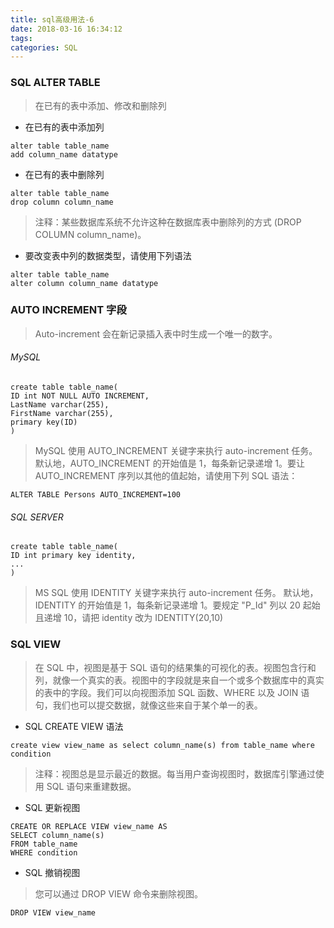 ```yaml
---
title: sql高级用法-6
date: 2018-03-16 16:34:12
tags:
categories: SQL
---
```

### SQL ALTER TABLE

> 在已有的表中添加、修改和删除列

- 在已有的表中添加列

```
alter table table_name
add column_name datatype
```

- 在已有的表中删除列

```
alter table table_name
drop column column_name
```

> 注释：某些数据库系统不允许这种在数据库表中删除列的方式 (DROP COLUMN column_name)。

- 要改变表中列的数据类型，请使用下列语法

```
alter table table_name
alter column column_name datatype
```

### AUTO INCREMENT 字段

> Auto-increment 会在新记录插入表中时生成一个唯一的数字。

###### MySQL

```
create table table_name(
ID int NOT NULL AUTO INCREMENT,
LastName varchar(255),
FirstName varchar(255),
primary key(ID)
)
```

> MySQL 使用 AUTO_INCREMENT 关键字来执行 auto-increment 任务。
默认地，AUTO_INCREMENT 的开始值是 1，每条新记录递增 1。要让 AUTO_INCREMENT 序列以其他的值起始，请使用下列 SQL 语法：

```
ALTER TABLE Persons AUTO_INCREMENT=100
```

###### SQL SERVER

```
create table table_name(
ID int primary key identity,
...
)
```

> MS SQL 使用 IDENTITY 关键字来执行 auto-increment 任务。
默认地，IDENTITY 的开始值是 1，每条新记录递增 1。要规定 "P_Id" 列以 20 起始且递增 10，请把 identity 改为 IDENTITY(20,10)


### SQL VIEW

> 在 SQL 中，视图是基于 SQL 语句的结果集的可视化的表。视图包含行和列，就像一个真实的表。视图中的字段就是来自一个或多个数据库中的真实的表中的字段。我们可以向视图添加 SQL 函数、WHERE 以及 JOIN 语句，我们也可以提交数据，就像这些来自于某个单一的表。

- SQL CREATE VIEW 语法

```
create view view_name as select column_name(s) from table_name where condition
```

> 注释：视图总是显示最近的数据。每当用户查询视图时，数据库引擎通过使用 SQL 语句来重建数据。

- SQL 更新视图

```
CREATE OR REPLACE VIEW view_name AS
SELECT column_name(s)
FROM table_name
WHERE condition
```

- SQL 撤销视图

> 您可以通过 DROP VIEW 命令来删除视图。

```
DROP VIEW view_name
```